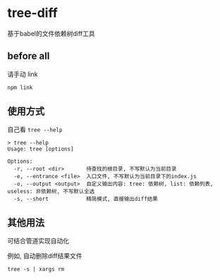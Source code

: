 # tree-diff

基于babel的文件依赖树diff工具

## before all

请手动 link
```bash
npm link
```


## 使用方式

自己看 `tree --help` 

```
> tree --help
Usage: tree [options]

Options:
  -r, --root <dir>       待查找的根目录, 不写默认为当前目录
  -e, --entrance <file>  入口文件, 不写默认为当前目录下的index.js
  -o, --output <output>  自定义输出内容: tree: 依赖树, list: 依赖列表, useless: 非依赖树, 不写默认全选
  -s, --short            精简模式, 直接输出diff结果
```

## 其他用法

可结合管道实现自动化

例如, 自动删除diff结果文件

```
tree -s | xargs rm
```